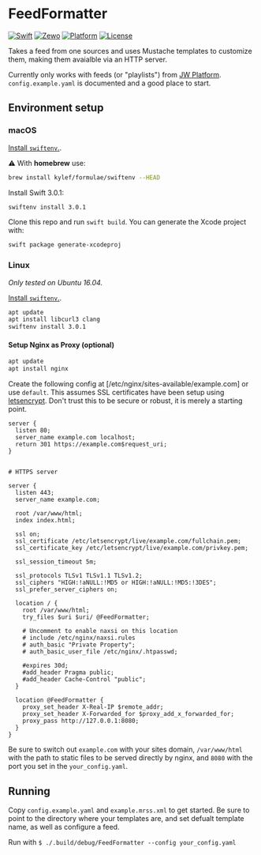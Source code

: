 # FeedFormatter

[![Swift][swift-badge]][swift-url]
[![Zewo][zewo-badge]][zewo-url]
[![Platform][platform-badge]][platform-url]
[![License][mit-badge]][mit-url]

Takes a feed from one sources and uses Mustache templates to customize them, making them avaialble via an HTTP server.

Currently only works with feeds (or "playlists") from [JW Platform](https://developer.jwplayer.com/jw-platform/). `config.example.yaml` is documented and a good place to start.


## Environment setup ##

### macOS ###

[Install `swiftenv`.](https://swiftenv.fuller.li/en/latest/installation.html#via-a-git-clone).

⚠️ With **homebrew** use:

```bash
brew install kylef/formulae/swiftenv --HEAD
```

Install Swift 3.0.1:

```bash
swiftenv install 3.0.1
```

Clone this repo and run `swift build`. You can generate the Xcode project with:

```bash
swift package generate-xcodeproj
```


### Linux ###

_Only tested on Ubuntu 16.04._

[Install `swiftenv`.](https://swiftenv.fuller.li/en/latest/installation.html#via-a-git-clone).

```bash
apt update
apt install libcurl3 clang
swiftenv install 3.0.1
```


#### Setup Nginx as Proxy (optional) ####

```bash
apt update
apt install nginx
```

Create the following config at [/etc/nginx/sites-available/example.com] or use `default`. This assumes SSL certificates have been setup using [letsencrypt](https://letsencrypt.org). Don't trust this to be secure or robust, it is merely a starting point.

```nginx
server {
  listen 80;
  server_name example.com localhost;
  return 301 https://example.com$request_uri;
}


# HTTPS server

server {
  listen 443;
  server_name example.com;

  root /var/www/html;
  index index.html;

  ssl on;
  ssl_certificate /etc/letsencrypt/live/example.com/fullchain.pem;
  ssl_certificate_key /etc/letsencrypt/live/example.com/privkey.pem;

  ssl_session_timeout 5m;

  ssl_protocols TLSv1 TLSv1.1 TLSv1.2;
  ssl_ciphers "HIGH:!aNULL:!MD5 or HIGH:!aNULL:!MD5:!3DES";
  ssl_prefer_server_ciphers on;

  location / {
    root /var/www/html;
    try_files $uri $uri/ @FeedFormatter;

    # Uncomment to enable naxsi on this location
    # include /etc/nginx/naxsi.rules
    # auth_basic "Private Property";
    # auth_basic_user_file /etc/nginx/.htpasswd;

    #expires 30d;
    #add_header Pragma public;
    #add_header Cache-Control "public";
  }

  location @FeedFormatter {
    proxy_set_header X-Real-IP $remote_addr;
    proxy_set_header X-Forwarded_for $proxy_add_x_forwarded_for;
    proxy_pass http://127.0.0.1:8080;
  }
}
```

Be sure to switch out `example.com` with your sites domain, `/var/www/html` with the path to static files to be served directly by nginx, and `8080` with the port you set in the `your_config.yaml`.


## Running ##

Copy `config.example.yaml` and `example.mrss.xml` to get started. Be sure to point to the directory where your templates are, and set defualt template name, as well as configure a feed.

Run with `$ ./.build/debug/FeedFormatter --config your_config.yaml`


[swift-badge]: https://img.shields.io/badge/Swift-3.0-orange.svg?style=flat
[swift-url]: https://swift.org
[zewo-badge]: https://img.shields.io/badge/Zewo-0.14-FF7565.svg?style=flat
[zewo-url]: http://zewo.io
[platform-badge]: https://img.shields.io/badge/Platforms-OS%20X%20--%20Linux-lightgray.svg?style=flat
[platform-url]: https://swift.org
[mit-badge]: https://img.shields.io/badge/License-MIT-blue.svg?style=flat
[mit-url]: https://tldrlegal.com/license/mit-license
